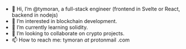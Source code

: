 - 👋 Hi, I’m @tymoran, a full-stack engineer (frontend in Svelte or React, backend in nodejs)
- 👀 I’m interested in blockchain development.
- 🌱 I’m currently learning solidity.
- 💞️ I’m looking to collaborate on crypto projects.
- 📫 How to reach me: tymoran _at_ protonmail .com

